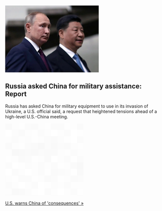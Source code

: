 
![Russia asked China for military assistance: Report](./20220314055834.png)
## Russia asked China for military assistance: Report

Russia has asked China for military equipment to use in its invasion of Ukraine, a U.S. official said, a request that heightened tensions ahead of a high-level U.S.-China meeting.

![pic](../square_bg.png)

[U.S. warns China of 'consequences' »](https://www.yahoo.com/news/us-official-russia-seeking-military-040335197.html)
